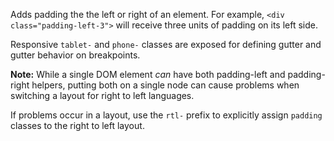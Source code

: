 Adds padding the the left or right of an element. For example, `<div class="padding-left-3">` will receive three units of padding on its left side.

Responsive `tablet-` and `phone-` classes are exposed for defining gutter and gutter behavior on breakpoints.

**Note:** While a single DOM element *can* have both padding-left and padding-right helpers, putting both on a single node can cause problems when switching a layout for right to left languages.

If problems occur in a layout, use the `rtl-` prefix to explicitly assign `padding` classes to the right to left layout.

